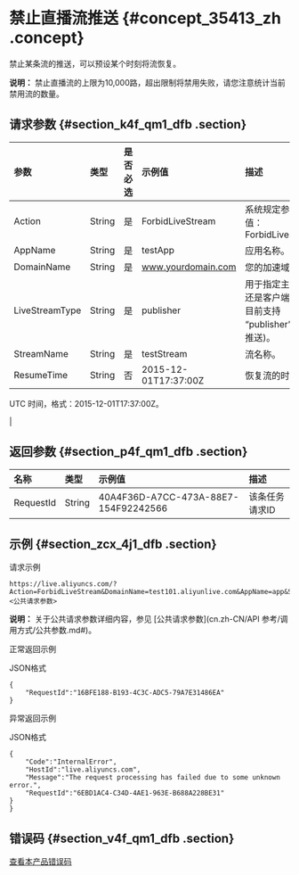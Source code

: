 # 禁止直播流推送 {#concept_35413_zh .concept}

禁止某条流的推送，可以预设某个时刻将流恢复。

**说明：** 禁止直播流的上限为10,000路，超出限制将禁用失败，请您注意统计当前禁用流的数量。

## 请求参数 {#section_k4f_qm1_dfb .section}

|参数|类型|是否必选|示例值|描述|
|:-|:-|:---|:--|:-|
|Action|String|是|ForbidLiveStream|系统规定参数。取值：ForbidLiveStream|
|AppName|String|是|testApp|应用名称。|
|DomainName|String|是|www.yourdomain.com|您的加速域名。|
|LiveStreamType|String|是|publisher|用于指定主播推流还是客户端拉流，目前支持 “publisher”\(主播推送\)。|
|StreamName|String|是|testStream|流名称。|
|ResumeTime|String|否|2015-12-01T17:37:00Z| 恢复流的时间。

 UTC 时间，格式：2015-12-01T17:37:00Z。

 |

## 返回参数 {#section_p4f_qm1_dfb .section}

|名称|类型|示例值|描述|
|:-|:-|:--|:-|
|RequestId|String|40A4F36D-A7CC-473A-88E7-154F92242566|该条任务请求ID|

## 示例 {#section_zcx_4j1_dfb .section}

请求示例

```
https://live.aliyuncs.com/?Action=ForbidLiveStream&DomainName=test101.aliyunlive.com&AppName=app&StreamName=stream1&LiveStreamType=publisher&<公共请求参数> 
```

**说明：** 关于公共请求参数详细内容，参见 [公共请求参数](cn.zh-CN/API 参考/调用方式/公共参数.md#)。

正常返回示例

JSON格式

```
{
    "RequestId":"16BFE188-B193-4C3C-ADC5-79A7E31486EA"
}
```

异常返回示例

JSON格式

```
{
    "Code":"InternalError",
    "HostId":"live.aliyuncs.com",
    "Message":"The request processing has failed due to some unknown error.",
    "RequestId":"6EBD1AC4-C34D-4AE1-963E-B688A228BE31"
}
}
```

## 错误码 {#section_v4f_qm1_dfb .section}

[查看本产品错误码](https://error-center.aliyun.com/status/product/live)

